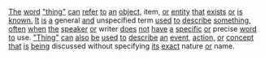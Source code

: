 [The](./the.md) [word](./word.md) ["thing"](./thing.md) [can](./can.md) [refer](./refer.md) [to](./to.md) [an](./an.md) [object,](./object.md) item, [or](./or.md) [entity](./entity.md) [that](./that.md) [exists](./exists.md) [or](./or.md) [is](./is.md) [known.](./known.md) [It](./it.md) [is](./is.md) [a](./a.md) general [and](./and.md) unspecified term [used](./used.md) [to](./to.md) [describe](./describe.md) [something,](./something.md) [often](./often.md) [when](./when.md) [the](./the.md) [speaker](./speaker.md) [or](./or.md) writer [does](./does.md) [not](./not.md) [have](./have.md) [a](./a.md) [specific](./specific.md) [or](./or.md) precise [word](./word.md) [to](./to.md) use. ["Thing"](./thing.md) [can](./can.md) [also](./also.md) [be](./be.md) [used](./used.md) [to](./to.md) [describe](./describe.md) [an](./an.md) [event,](./event.md) [action,](./action.md) [or](./or.md) [concept](./concept.md) [that](./that.md) [is](./is.md) [being](./being.md) discussed without specifying [its](./its.md) [exact](./exact.md) nature [or](./or.md) name.